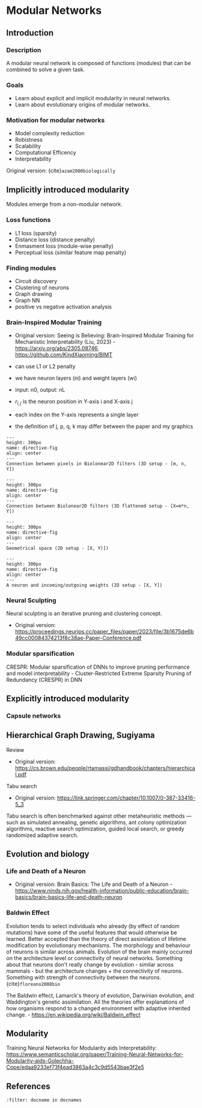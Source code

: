 # Modular Networks

## Introduction

### Description
A modular neural network is composed of functions (modules) that can be combined to solve a given task.

### Goals
* Learn about explicit and implicit modularity in neural networks.
* Learn about evolutionary origins of modular networks.



### Motivation for modular networks
* Model complexity reduction
* Robistness
* Scalability
* Computational Efficency
* Interpretability

Original version: {cite}`azam2000biologically`
<!--
### Biologically Inspired Modular Neural Networks
* Original version: PhD Thesis: Biologically Inspired Modular Neural Networks - https://vtechworks.lib.vt.edu/bitstream/handle/10919/27998/etd.pdf
-->


## Implicitly introduced modularity
Modules emerge from a non-modular network.


### Loss functions
* L1 loss (sparsity)
* Distance loss (distance penalty)
* Enmasment loss (module-wise penalty)
* Perceptual loss (similar feature map penalty)


### Finding modules
* Circuit discovery
* Clustering of neurons
* Graph drawing
* Graph NN
* positive vs negative activation analysis




### Brain-Inspired Modular Training

* Original version: Seeing is Believing: Brain-Inspired Modular Training for Mechanistic Interpretability (Liu, 2023) - https://arxiv.org/abs/2305.08746, https://github.com/KindXiaoming/BIMT

* can use L1 or L2 penalty
* we have neuron layers (ni) and weight layers (wi)
* input: n0, output: nL
* $r_{i,j}$ is the neuron position in Y-axis i and X-axis j
* each index on the Y-axis represents a single layer
* the definition of j, p, q, k may differ between the paper and my graphics

```{figure} _static/images/drawio/bimt_biolinear.png
---
height: 300px
name: directive-fig
align: center
---
Connection between pixels in Biolonear2D filters (3D setup - [m, n, Y])
```

```{figure} _static/images/drawio/bimt_neuron_biolinear.png
---
height: 300px
name: directive-fig
align: center
---
Connection between Biolonear2D filters (3D flattened setup - [X=m*n, Y])
```

```{figure} _static/images/drawio/bimt_geometry.png
---
height: 300px
name: directive-fig
align: center
---
Geometrical space (2D setup - [X, Y)])
```

```{figure} _static/images/drawio/bimt_neuron.png
---
height: 300px
name: directive-fig
align: center
---
A neuron and incoming/outgoing weights (2D setup - [X, Y])
```


### Neural Sculpting
Neural sculpting is an iterative pruning and clustering concept.
* Original version: https://proceedings.neurips.cc/paper_files/paper/2023/file/3b1675de6b49cc00084374213f8c38ae-Paper-Conference.pdf


### Modular sparsification
CRESPR: Modular sparsification of DNNs to improve pruning performance
and model interpretability - Cluster-Restricted Extreme Sparsity Pruning of Redundancy (CRESPR) in DNN


## Explicitly introduced modularity

### Capsule networks



## Hierarchical Graph Drawing, Sugiyama

Review
* Original version: https://cs.brown.edu/people/rtamassi/gdhandbook/chapters/hierarchical.pdf

Tabu search
* Original version: https://link.springer.com/chapter/10.1007/0-387-33416-5_3

 Tabu search is often benchmarked against other metaheuristic methods — such as simulated annealing, genetic algorithms, ant colony optimization algorithms, reactive search optimization, guided local search, or greedy randomized adaptive search. 


## Evolution and biology

### Life and Death of a Neuron

* Original version: Brain Basics: The Life and Death of a Neuron - https://www.ninds.nih.gov/health-information/public-education/brain-basics/brain-basics-life-and-death-neuron

### Baldwin Effect
Evolution tends to select individuals who already (by effect of random mutations) have some of the useful features that would otherwise be learned. 
Better accepted than the theory of direct assimilation of lifetime modification by evolutionary mechanisms.
The morphology and behaviour of neurons is similar across animals. 
Evolution of the brain mainly occurred on the architecture level or connectivity of neural networks.
Something about that neurons don't really change by evolution - similar across mammals - but the architecture changes + the connectivity of neurons. Something with strength of connectivity between the neurons.
{cite}`floreano2008bio`

The Baldwin effect, Lamarck's theory of evolution, Darwinian evolution, and Waddington's genetic assimilation. All the theories offer explanations of how organisms respond to a changed environment with adaptive inherited change. - https://en.wikipedia.org/wiki/Baldwin_effect



## Modularity
Training Neural Networks for Modularity aids Interpretability:
https://www.semanticscholar.org/paper/Training-Neural-Networks-for-Modularity-aids-Golechha-Cope/edaa9233ef73f4ead3863a4c3c9d5543bae3f2e5

<!--
## Other stuff

### Libertarian Free Will: Neuroscientific and Philosophical Evidence

#### Information as pattern decoding
https://www.youtube.com/watch?v=IfjSzRsPmsI

THIS IS COPIED FROM THE YOUTUBE VIDEO!!!

* information and (downward) informational causation is fundamentally realized in and is about *patterns* of energy,
not amounts of energy.

* it makes sense to reduce global forces to the sum of local forces, and total amounts to the sum of local parts’ amounts

* this kind of reductionism does not make sense at all for patterns. Reductionism of global patterns to local parts of patterns and to local particle interactions fails as a program because patterns are inherently relational over space, time, and other dimensions (e.g. color relationships, social relationships, and so on).

That is, patterns and relationships are not localistic.

Patterns cannot be reduced to a level below the level where the relationships that a decoder
responds to are present, or the pattern of relationships to which a decoder is sensitive
will be lost.

But if an act of decoding can trigger a change in a physical system, say a neuron that is
tuned to a face detects a face in the visual input and then fires, thereby influencing
other neurons, then reductionistic physicalism won’t work at all, because then even non-informational
causal chains, say among local particles, become influenced by global energetic relationships.


That is, once patterns and information become causal in the universe, because of the evolution
of decoders, like neurons, that do things if patterns are present, like fire or trigger
behaviors of animals in the world, then reductionistic physicalism fails.

It requires understanding how decoders trigger other decoders, and also how decoders reparameterize
each other for possible future acts of now altered decoding.


The technical word for energetic relationships is phase (e.g., a sine and cosine wave of
the same amplitude and frequency have a phase difference of ninety degrees).
Spatial phase arises from spatial relationships (i.e. patterns), and is related to the everyday
idea of shape.

Temporal phase is related to the idea of timing.

mass, momentum, wavelength or position.




###  What is Conciousness


conciousness is flexible but slow, automation is fast and energy saving




### Revolution of the Mind: Inspirations and Resources
https://www.garethmlong.com/blog/d14nmw7v91vczeez29fl9dq6dkwfc2


-->



## References
```{bibliography}
:filter: docname in docnames
```